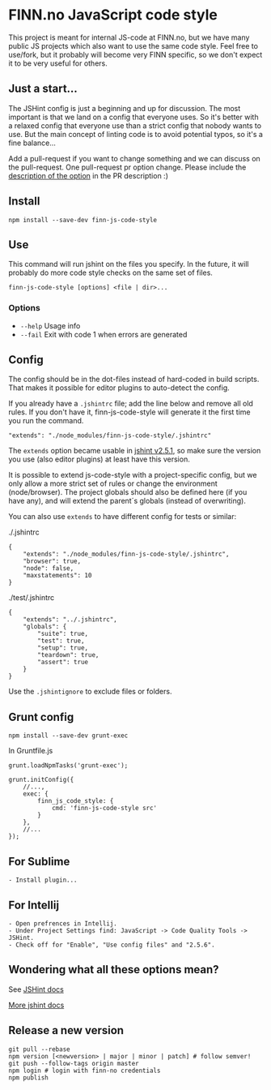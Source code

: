 # FINN.no JavaScript code style

This project is meant for internal JS-code at FINN.no, but we have many public JS projects which also want to use the same code style. Feel free to use/fork, but it probably will become very FINN specific, so we don't expect it to be very useful for others.

## Just a start...
The JSHint config is just a beginning and up for discussion. The most important is that we land on a config that everyone uses. So it's better with a relaxed config that everyone use than a strict config that nobody wants to use. But the main concept of linting code is to avoid potential typos, so it's a fine balance...

Add a pull-request if you want to change something and we can discuss on the pull-request. One pull-request pr option change. Please include the [description of the option](http://www.jshint.com/docs/options/) in the PR description :)

## Install

    npm install --save-dev finn-js-code-style

## Use

This command will run jshint on the files you specify. In the future, it will probably do more code style checks on the same set of files.

    finn-js-code-style [options] <file | dir>...

### Options

* `--help` Usage info
* `--fail` Exit with code 1 when errors are generated

## Config

The config should be in the dot-files instead of hard-coded in build scripts. That makes it possible for editor plugins to auto-detect the config.

If you already have a `.jshintrc` file; add the line below and remove all old rules. If you don't have it, finn-js-code-style will generate it the first time you run the command.

    "extends": "./node_modules/finn-js-code-style/.jshintrc"

The `extends` option became usable in [jshint v2.5.1](https://github.com/jshint/jshint/releases/tag/2.5.1), so make sure the version you use (also editor plugins) at least have this version.

It is possible to extend js-code-style with a project-specific config, but we only allow a more strict set of rules or change the environment (node/browser). The project globals should also be defined here (if you have any), and will extend the parent´s globals (instead of overwriting).

You can also use `extends` to have different config for tests or similar:

./.jshintrc

    {
        "extends": "./node_modules/finn-js-code-style/.jshintrc",
        "browser": true,
        "node": false,
        "maxstatements": 10
    }

./test/.jshintrc

    {
        "extends": "../.jshintrc",
        "globals": {
            "suite": true,
            "test": true,
            "setup": true,
            "teardown": true,
            "assert": true
        }
    }

Use the `.jshintignore` to exclude files or folders.

## Grunt config

    npm install --save-dev grunt-exec

In Gruntfile.js

    grunt.loadNpmTasks('grunt-exec');

    grunt.initConfig({
        //...,
        exec: {
            finn_js_code_style: {
                cmd: 'finn-js-code-style src'
            }
        },
        //...
    });

## For Sublime

    - Install plugin...

## For Intellij

    - Open prefrences in Intellij.
    - Under Project Settings find: JavaScript -> Code Quality Tools -> JSHint.
    - Check off for "Enable", "Use config files" and "2.5.6".


## Wondering what all these options mean?

See [JSHint docs](http://www.jshint.com/docs/options/)


[More jshint docs](http://www.jshint.com/docs/)

## Release a new version

    git pull --rebase
    npm version [<newversion> | major | minor | patch] # follow semver!
    git push --follow-tags origin master
    npm login # login with finn-no credentials
    npm publish
